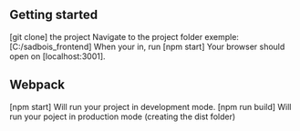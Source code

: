 ## Getting started

[git clone] the project
Navigate to the project folder exemple: [C:/sadbois_frontend]
When your in, run [npm start]
Your browser should open on [localhost:3001].

## Webpack

[npm start] Will run your project in development mode.
[npm run build] Will run your poject in production mode (creating the dist folder)


